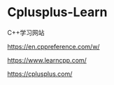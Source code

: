 # Cplusplus-Learn
C++学习网站

https://en.cppreference.com/w/

https://www.learncpp.com/

https://cplusplus.com/

